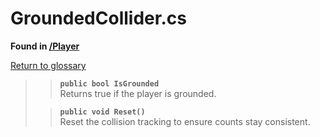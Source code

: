 # GroundedCollider.cs
**Found in [/Player](../BALLISTIC/Assets/Scripts/Player/GroundedCollider.cs)**

[Return to glossary](Glossary.md)

>> **`public bool IsGrounded`**\
>> Returns true if the player is grounded.
>> 
> 
>> **`public void Reset()`**\
>> Reset the collision tracking to ensure counts stay consistent.
>> 
> 
